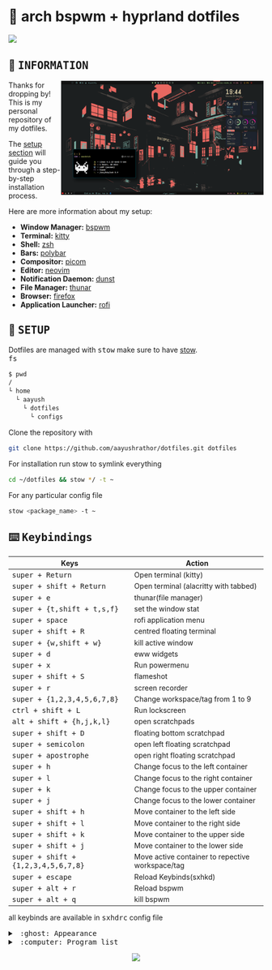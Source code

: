 # :cartwheeling: arch bspwm + hyprland dotfiles

<p >
 <img  src="https://visitor-badge.glitch.me/badge?page_id=aayushrathor/dotfiles.visitor-badge" >  
 <img  alt="" src="https://img.shields.io/github/repo-size/aayushrathor/dotfiles?style=flat&label=repo-size&color=fb9199&labelColor=1d212a"/>
</p>

<!-- INFORMATION -->

## :herb: <samp>INFORMATION</samp> <img alt="" align="right" src="https://badges.pufler.dev/visits/janleigh/dotfiles?style=for-the-badge&color=A7D9B2&logoColor=white&labelColor=1C2325"/>

   <img src="https://raw.githubusercontent.com/aayushrathor/dotfiles/main/showcase.png" alt="Rice Showcase" align="right" width="400px">

Thanks for dropping by! This is my personal repository of my dotfiles.

The [setup section](#-setup) will guide you through a step-by-step installation process.

Here are more information about my setup:

- **Window Manager:** [bspwm](https://github.com/baskerville/bspwm)
- **Terminal:** [kitty](https://github.com/kovidgoyal/kitty)
- **Shell:** [zsh](https://www.zsh.org/)
- **Bars:** [polybar](https://github.com/polybar/polybar)
- **Compositor:** [picom](https://github.com/yshui/picom)
- **Editor:** [neovim](https://github.com/neovim/neovim)
- **Notification Daemon:** [dunst](https://github.com/dunst-project/dunst)
- **File Manager:** [thunar](https://github.com/xfce-mirror/thunar)
- **Browser:** [firefox]()
- **Application Launcher:** [rofi](https://github.com/davatorium/rofi)

<!-- SETUP -->

## :wrench: <samp>SETUP</samp>

Dotfiles are managed with <kbd>stow</kbd> make sure to have [stow](https://github.com/aspiers/stow).<br>
<kbd>fs</kbd>

```sh
$ pwd
/
└ home
  └ aayush
    └ dotfiles
      └ configs
```

Clone the repository with

```sh
git clone https://github.com/aayushrathor/dotfiles.git dotfiles
```

For installation run stow to symlink everything

```sh
cd ~/dotfiles && stow */ -t ~
```

For any particular config file

```sh
stow <package_name> -t ~
```

## :keyboard: <samp>Keybindings</samp>

| Keys                                         | Action                                           |
| -------------------------------------------- | ------------------------------------------------ |
| <kbd>super + Return</kbd>                    | Open terminal (kitty)                            |
| <kbd>super + shift + Return</kbd>            | Open terminal (alacritty with tabbed)            |
| <kbd>super + e</kbd>                         | thunar(file manager)                             |
| <kbd>super + {t,shift + t,s,f}</kbd>         | set the window stat                              |
| <kbd>super + space</kbd>                     | rofi application menu                            |
| <kbd>super + shift + R</kbd>                 | centred floating terminal                        |
| <kbd>super + {w,shift + w}</kbd>             | kill active window                               |
| <kbd>super + d</kbd>                         | eww widgets                                      |
| <kbd>super + x</kbd>                         | Run powermenu                                    |
| <kbd>super + shift + S</kbd>                 | flameshot                                        |
| <kbd>super + r</kbd>                         | screen recorder                                  |
| <kbd>super + {1,2,3,4,5,6,7,8}</kbd>         | Change workspace/tag from 1 to 9                 |
| <kbd>ctrl + shift + L</kbd>                  | Run lockscreen                                   |
| <kbd>alt + shift + {h,j,k,l}</kbd>           | open scratchpads                                 |
| <kbd>super + shift + D</kbd>                 | floating bottom scratchpad                       |
| <kbd>super + semicolon</kbd>                 | open left floating scratchpad                    |
| <kbd>super + apostrophe</kbd>                | open right floating scratchpad                   |
| <kbd>super + h</kbd>                         | Change focus to the left container               |
| <kbd>super + l</kbd>                         | Change focus to the right container              |
| <kbd>super + k</kbd>                         | Change focus to the upper container              |
| <kbd>super + j</kbd>                         | Change focus to the lower container              |
| <kbd>super + shift + h</kbd>                 | Move container to the left side                  |
| <kbd>super + shift + l</kbd>                 | Move container to the right side                 |
| <kbd>super + shift + k</kbd>                 | Move container to the upper side                 |
| <kbd>super + shift + j</kbd>                 | Move container to the lower side                 |
| <kbd>super + shift + {1,2,3,4,5,6,7,8}</kbd> | Move active container to repective workspace/tag |
| <kbd>super + escape</kbd>                    | Reload Keybinds(sxhkd)                           |
| <kbd>super + alt + r</kbd>                   | Reload bspwm                                     |
| <kbd>super + alt + q</kbd>                   | kill bspwm                                       |

all keybinds are available in <kbd>sxhdrc</kbd> config file

<details>
 <summary>&nbsp <kbd>:ghost: <samp>Appearance</samp></kbd></summary>
 <div>
Install the following <kbd>theme</kbd>, <kbd>icon pack</kbd>, <kbd>cursor</kbd> and <kbd>fonts</kbd> for overall appearance.

- GTK Theme : [Qogir theme](https://github.com/vinceliuice/Qogir-theme)
- Icon Theme : [Papirus icon theme](https://github.com/PapirusDevelopmentTeam/papirus-icon-theme)
- Cursor Theme : [Oreo cursor theme](https://github.com/varlesh/oreo-cursors)
- Fonts : JetBrains Nerd Fonts, Fira Code, and CaskaydiaCove Nerd Fonts
 </div>
</details>

<details>
 <summary>&nbsp <kbd>:computer: <samp>Program list</samp></kbd></summary>
 <div>
 
| Program | Name |
| --- | --- |
| Window Manger | [bspwm](https://github.com/baskerville/bspwm) |
| Bar | [polybar](https://github.com/polybar/polybar) |
| Compositor | [picom-jonaburg-fix](https://github.com/jonaburg/picom) |
| Launcher | [rofi](https://github.com/davatorium/rofi) |
| Wallpaper manager | [feh](https://feh.finalrewind.org/) |
| Music Visualizer | [cava](https://github.com/karlstav/cava) |
| Lockscreen | [i3lock-color](https://github.com/Raymo111/i3lock-color) |
| Terminal Emulator | [Alacritty](https://github.com/alacritty/alacritty) |
| Shell | [zsh](https://www.zsh.org) |
| Notification daemon | [dunst](https://dunst-project.org/) |
| Scratch pad | [tdrop](https://github.com/noctuid/tdrop) |

list of all programs I use can be found here [program-list](https://github.com/aayushrathor/dotfiles/blob/main/packages)<br>

 </div>
</details>

<p align="center">
   <img src="https://raw.githubusercontent.com/catppuccin/catppuccin/main/assets/footers/gray0_ctp_on_line.svg?sanitize=true"/>
</p>
